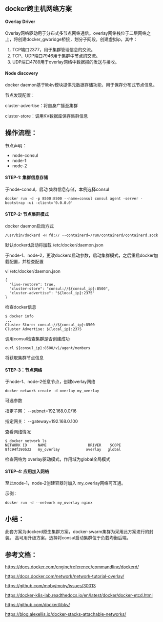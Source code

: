 ## docker跨主机网络方案

#### Overlay Driver

Overlay网络驱动用于分布式多节点网络通信。overlay网络栈位于二层网络之上，将创建docker_gwbridge桥接，划分子网段，创建虚拟ip，其中：

1. TCP端口2377，用于集群管理信息的交流。
2. TCP、UDP端口7946用于集群中节点的交流。
3. UDP端口4789用于overlay网络中数据报的发送与接收。



#### Node discovery

docker daemon基于libkv模块提供元数据存储功能，用于保存分布式节点信息。

节点发现配置：

cluster-advertise：将自身广播至集群

cluster-store：调用KV数据库保存集群信息



## 操作流程：

节点声明：

- node-consul
- node-1
- node-2



#### STEP-1:  集群信息存储

于node-consul，启动 集群信息存储，本例选择consul

```
docker run -d -p 8500:8500 --name=consul consul agent -server -bootstrap -ui -client='0.0.0.0'
```



#### STEP-2: 节点集群模式

docker daemon启动方式

```
/usr/bin/dockerd -H fd:// --containerd=/run/containerd/containerd.sock
```

默认dockerd启动将加载 /etc/docker/daemon.json



于node-1、node-2，更改dockerd启动参数，启动集群模式，之后重启docker加载配置，并检查配置

vi /etc/docker/daemon.json

```
{
  "live-restore": true,
  "cluster-store": "consul://${consul_ip}:8500",
  "cluster-advertise": "${local_ip}:2375"
}
```



检查docker信息

```
$ docker info
...
Cluster Store: consul://${consul_ip}:8500
Cluster Advertise: ${local_ip}:2375
```



调用consul检查集群是否创建成功

```
curl ${consul_ip}:8500/v1/agent/members
```

将获取集群节点信息



#### STEP-3：节点网络

于node-1、node-2任意节点，创建overlay网络

```
docker network create -d overlay my_overlay
```

可选参数

指定子网：  --subnet=192.168.0.0/16 

指定网关：  --gateway=192.168.0.100 



查看网络情况

```
$ docker network ls
NETWORK ID     NAME                   DRIVER    SCOPE
8fc94f390b32   my_overlay            overlay   global
```

检查网络为 overlay驱动模式，作用域为global全局模式



#### STEP-4: 应用加入网络

至此node-1，node-2创建容器时加入 my_overlay网络可互通。

示例：

```
docker run -d --network my_overlay nginx
```



## 小结：

此套方案为dockerd原生集群方案，docker-swarm集群为采用此方案进行的封装。
高可用升级方案，选择将consul启动集群位于负载均衡后端。



## 参考文档：

https://docs.docker.com/engine/reference/commandline/dockerd/

https://docs.docker.com/network/network-tutorial-overlay/

https://github.com/moby/moby/issues/30013

https://docker-k8s-lab.readthedocs.io/en/latest/docker/docker-etcd.html

https://github.com/docker/libkv/

https://blog.alexellis.io/docker-stacks-attachable-networks/